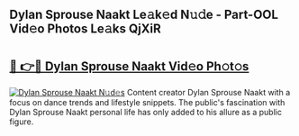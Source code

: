 ## Dylan Sprouse Naakt Le𝚊k𝚎d N𝚞𝚍e - Part-OOL Vid𝚎o Photos Le𝚊ks QjXiR

# <h2><a href="http://fb9vkj.evod.top/?m=Dylan+Sprouse+Naakt">🔗 👉🔴 Dylan Sprouse Naakt Vid𝚎o Ph𝚘t𝚘s</a></h2>

[![Dylan Sprouse Naakt N𝚞d𝚎s](https://i.imgur.com/8V9OHl7.gif)](http://fb9vkj.evod.top/?m=Dylan+Sprouse+Naakt)
Content creator Dylan Sprouse Naakt with a focus on dance trends and lifestyle snippets. The public's fascination with Dylan Sprouse Naakt personal life has only added to his allure as a public figure. 
